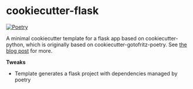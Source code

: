 # cookiecutter-flask

[![Poetry](https://img.shields.io/endpoint?url=https://python-poetry.org/badge/v0.json)](https://python-poetry.org/)

A minimal cookiecutter template for a flask app based on cookiecutter-python, which is originally based on cookiecutter-gotofritz-poetry. See [the blog post][] for more.

**Tweaks**

- Template generates a flask project with dependencies managed by poetry

[the blog post]: https://gotofritz.net/blog/creating-a-poetry-driven-python-project-template-with-cookiecutter/#step-3-push-to-github-and-test
